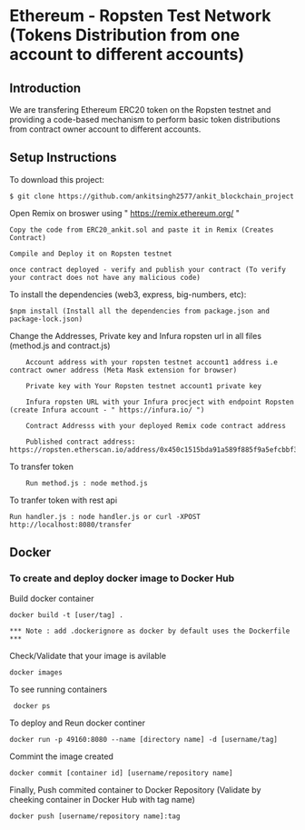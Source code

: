 # Ethereum - Ropsten Test Network (Tokens Distribution from one account to different accounts)

## Introduction

We are transfering Ethereum ERC20 token on the Ropsten testnet and providing a code-based mechanism to perform basic token distributions from contract owner account to different accounts. 

## Setup Instructions

To download this project:

    $ git clone https://github.com/ankitsingh2577/ankit_blockchain_project

Open Remix on broswer using " https://remix.ethereum.org/ "

    Copy the code from ERC20_ankit.sol and paste it in Remix (Creates Contract)
    
    Compile and Deploy it on Ropsten testnet
    
    once contract deployed - verify and publish your contract (To verify your contract does not have any malicious code)

To install the dependencies (web3, express, big-numbers, etc):

    $npm install (Install all the dependencies from package.json and package-lock.json)

Change the Addresses, Private key and Infura ropsten url in all files (method.js and contract.js)
        
        Account address with your ropsten testnet account1 address i.e contract owner address (Meta Mask extension for browser)
        
        Private key with Your Ropsten testnet account1 private key
        
        Infura ropsten URL with your Infura procject with endpoint Ropsten (create Infura account - " https://infura.io/ ")
        
        Contract Addresss with your deployed Remix code contract address 
        
        Published contract address: https://ropsten.etherscan.io/address/0x450c1515bda91a589f885f9a5efcbbf3bc1bfa40

To transfer token

        Run method.js : node method.js

To tranfer token with rest api

    Run handler.js : node handler.js or curl -XPOST http://localhost:8080/transfer

## Docker

### To create and deploy docker image to Docker Hub

Build docker container 

    docker build -t [user/tag] .
    
    *** Note : add .dockerignore as docker by default uses the Dockerfile ***
    
Check/Validate that your image is avilable

    docker images
    
To see running containers 

     docker ps 
     
To deploy and Reun docker continer

    docker run -p 49160:8080 --name [directory name] -d [username/tag] 
    
Commint the image created

    docker commit [container id] [username/repository name]
    
Finally, Push commited container to  Docker Repository (Validate by cheeking container in Docker Hub with tag name)

    docker push [username/repository name]:tag
